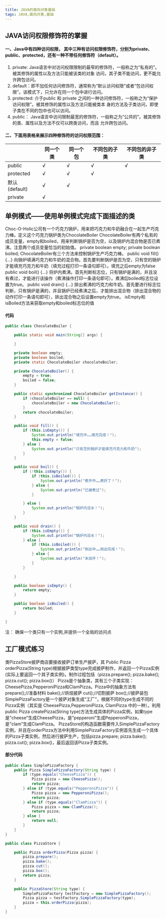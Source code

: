 ```yaml
---
title: JAVA的面向对象基础
tags: JAVA,面向对象,基础
---
```


## JAVA访问权限修饰符的掌握
#### **一、Java中有四种访问权限， 其中三种有访问权限修饰符，分别为private、public、protected，还有一种不带任何修饰符（default）。**
1. private: Java语言中对访问权限限制的最窄的修饰符，一般称之为“私有的”。被其修饰的属性以及方法只能被该类的对象 访问，其子类不能访问，更不能允许跨包访问。
2. default：即不加任何访问修饰符，通常称为“默认访问权限“或者“包访问权限”。该模式下，只允许在同一个包中进行访问。
3. protected: 介于public 和 private 之间的一种访问修饰符，一般称之为“保护访问权限”。被其修饰的属性以及方法只能被类本     身的方法及子类访问，即使子类在不同的包中也可以访问。
4. public： Java语言中访问限制最宽的修饰符，一般称之为“公共的”。被其修饰的类、属性以及方法不仅可以跨类访问，而且     允许跨包访问。 
#### **二、下面用表格来展示四种修饰符的访问权限范围：** 

|                        | 同一个类 | 同一个包 | 不同包的子类 | 不同包的非子类 |
| -------------       | -------- | -------- | ------------ | -------------- |
| public             | √       | √       | √           | √             |
| protected       | √       | √       | √           |                |
| 默认(default)  | √       | √       |              |                |
| private            |   √         |          |              |                |


## 单例模式——使用单例模式完成下面描述的类

Choc-O-Holic公司有一个巧克力锅炉，用来把巧克力和牛奶融合在一起生产巧克力棒。定义这个巧克力锅炉类为ChocolateBoiler
ChocolateBoiler有两个私有的成员变量，empty和boiled，用来判断锅炉是否为空，以及锅炉内混合物是否已煮沸。注意两个成员变量恰当的初始值。
private boolean empty;
private boolean boiled;
ChocolateBoiler有三个方法来控制锅炉生产巧克力棒。
public void fill() {…} 向锅炉填满巧克力和牛奶的混合物。首先要判断锅炉是否为空，只有空的锅炉才能填充巧克力和牛奶（填充过程打印一条语句即可）。填充之后empty为false
public void boil() {…} 将炉内煮沸。首先判断标志位，只有锅炉是满的，并且没有煮过，才能进行该操作（煮沸操作打印一条语句即可）。煮沸后boiled标志位设置为true。
public void drain() {…} 排出煮沸的巧克力和牛奶。首先要进行标志位判断，只有锅炉是满的，并且锅炉已经煮沸之后，才能排出混合物（排出混合物的动作打印一条语句即可），排出混合物之后设置empty为true。
isEmpty和isBoiled方法来获取empty和boiled标志位的值

#### 代码
```java
public class ChocolateBoiler {

	public static void main(String[] args) {

	}

	private boolean empty;
	private boolean boiled;
	private static ChocolateBoiler chocolateBoiler;

	private ChocolateBoiler() {
		empty = true;
		boiled = false;
	}

	public static synchronized ChocolateBoiler getInstance() {
		if (chocolateBoiler == null) {
			chocolateBoiler = new ChocolateBoiler();
		}
		return chocolateBoiler;
	}

	public void fill() {
		if (this.isEmpty()) {
			System.out.println("填充中……填充完成！");
			this.empty = false;
		} else {
			System.out.println("只有空的锅炉才能填充巧克力和牛奶");
		}
	}

	public void boil() {
		if (!this.isEmpty()) {
			if (this.isBoiled()) {
				System.out.println("煮开中……煮好了！");
			} else {
				System.out.println("已被煮过");
			}

		} else {
			System.out.println("锅炉内没水！");
		}
	}

	public void drain() {
		if (this.isEmpty()) {
			System.out.println("锅炉内没水！");
		} else {
			if (this.isBoiled()) {
				System.out.println("倒出中……倒出完成！");
			} else {
				System.out.println("未烧开！");
			}
		}

	}

	public boolean isEmpty() {
		return empty;
	}

	public boolean isBoiled() {
		return boiled;
	}

}
```
注： 确保一个类只有一个实例,并提供一个全局的访问点


## 工厂模式练习

类PizzaStore披萨商店要接收披萨订单生产披萨，其
Public Pizza orderPizza(String type)根据披萨类型type完成披萨制作，并返回一个Pizza实例(实际上要返回一个其子类实例)。制作过程包括（pizza.prepare(); pizza.bake(); pizza.cut(); pizza.box()）
Pizza是个抽象类，其有三个子类实现：CheesePizza,PepperoniPizza和ClamPizza。Pizza中的抽象方法有
prepare();//准备材料
bake();//烘焙披萨
cut();//切割披萨
box();//披萨装包
SimplePizzaFactory是一个披萨对象生成“工厂”，根据不同的type生成不同的Pizza实例（其实是 CheesePizza,PepperoniPizza, ClamPizza 中的一种）。利用public Pizza createPizza(String type)方法生成具体的Pizza实例，如果type是”cheese”生成CheesePizza，是”pepperoni”生成PepperoniPizza，是”clam”生成ClamPizza。
PizzaStore的构造函数需要传入SimplePizzaFactory实例，并且在orderPizza方法中利用SimplePizzaFactory实例首先生成一个具体的Pizza子类实例，然后进行披萨生产，包括pizza.prepare; pizza.bake(); pizza.cut(); pizza.box()，最后返回该Pizza子类实例。

#### 部分代码
```java
public class SimplePizzaFactory {
	public Pizza SimplePizzaFactory(String type) {
		if (type.equals("CheesePizza")) {
			Pizza pizza = new CheesePizza();
			return pizza;
		} else if (type.equals("PepperoniPizza")) {
			Pizza pizza = new PepperoniPizza();
			return pizza;
		} else if (type.equals("ClamPizza")) {
			Pizza pizza = new ClamPizza();
			return pizza;
		} else {
			return null;
		}
	}
}

public class PizzaStore {

	public Pizza orderPizza(Pizza pizza) {
		pizza.prepare();
		pizza.bake();
		pizza.cut();
		pizza.box();
		return pizza;
	}

	public PizzaStore(String type) {
		SimplePizzaFactory testFactory = new SimplePizzaFactory();
		Pizza pizza = testFactory.SimplePizzaFactory(type);
		pizza = this.orderPizza(pizza);
	}
}
```
